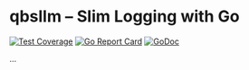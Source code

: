 # qbsllm – Slim Logging with Go
[![Test Coverage](https://img.shields.io/badge/coverage-0%25-red.svg)](file:coverage.html)
[![Go Report Card](https://goreportcard.com/badge/github.com/fractalqb/qbsllm)](https://goreportcard.com/report/github.com/fractalqb/qbsllm)
[![GoDoc](https://godoc.org/github.com/fractalqb/qbsllm?status.svg)](https://godoc.org/github.com/fractalqb/qbsllm)

…
